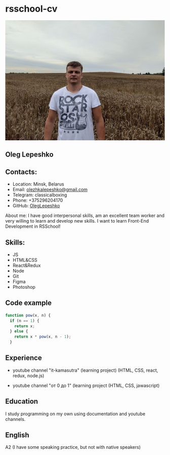 rsschool-cv
==========
![](/images/photo_2021-08-01_19-31-48.jpg)

Oleg Lepeshko
----------

Contacts:
---------
* Location: Minsk, Belarus
* Email: olezhkalepeshko@gmail.com
* Telegram: classicalboxing
* Phone: +375296204170
* GitHub: [OlegLepeshko](https://github.com/OlegLepeshko)

About me:
I have good interpersonal skills, am an excellent team worker and very willing to learn and develop new skills.
I want to learn Front-End Development in RSSchool!

Skills:
-------
- JS
- HTML&CSS
- React&Redux
- Node
- Git
- Figma
- Photoshop

Code example
------
 
```javascript
function pow(x, n) {
  if (n == 1) {
    return x;
  } else {
    return x * pow(x, n - 1);
  }
``` 

Experience
----------
* youtube channel "it-kamasutra" (learning project) (HTML, CSS, react, redux, node.js)

* youtube channel "от 0 до 1" (learning project (HTML, CSS, jawascript)


Education
-------
I study programming on my own using documentation and youtube channels.

English
-------
A2 (I have some speaking practice, but not with native speakers)

 
    